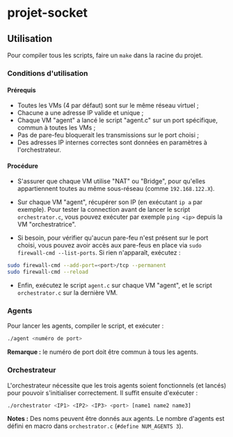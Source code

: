 # projet-socket

## Utilisation

Pour compiler tous les scripts, faire un `make` dans la racine du projet.

### Conditions d'utilisation

#### Prérequis

- Toutes les VMs (4 par défaut) sont sur le même réseau virtuel ;
- Chacune a une adresse IP valide et unique ;
- Chaque VM "agent" a lancé le script "agent.c" sur un port spécifique, commun à toutes les VMs ;
- Pas de pare-feu bloquerait les transmissions sur le port choisi ;
- Des adresses IP internes correctes sont données en paramètres à l'orchestrateur.

#### Procédure

- S'assurer que chaque VM utilise "NAT" ou "Bridge", pour qu'elles appartiennent toutes au même sous-réseau (comme `192.168.122.X`).

- Sur chaque VM "agent", récupérer son IP (en exécutant `ip a` par exemple). Pour tester la connection avant de lancer le script `orchestrator.c`, vous pouvez exécuter par exemple `ping <ip>` depuis la VM "orchestratrice".

- Si besoin, pour vérifier qu'aucun pare-feu n'est présent sur le port choisi, vous pouvez avoir accès aux pare-feus en place via `sudo firewall-cmd --list-ports`. Si rien n'apparaît, exécutez :

```bash
sudo firewall-cmd --add-port=<port>/tcp --permanent
sudo firewall-cmd --reload
```

- Enfin, exécutez le script `agent.c` sur chaque VM "agent", et le script `orchestrator.c` sur la dernière VM.

### Agents

Pour lancer les agents, compiler le script, et exécuter :

```bash
./agent <numéro de port>
```

**Remarque :** le numéro de port doit être commun à tous les agents.

### Orchestrateur

L'orchestrateur nécessite que les trois agents soient fonctionnels (et lancés) pour pouvoir s'initialiser correctement. Il suffit ensuite d'exécuter :

```bash
./orchestrator <IP1> <IP2> <IP3> <port> [name1 name2 name3]
```

**Notes :** Des noms peuvent être donnés aux agents. Le nombre d'agents est défini en macro dans `orchestrator.c` (`#define NUM_AGENTS 3`).
